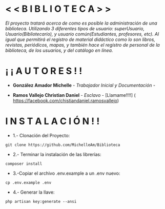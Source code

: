 # < < B I B L I O T E C A > >

*El proyecto tratará acerca de como es posible la administración de una biblioteca.*
*Utilizando 3 diferentes tipos de usuario: superUsuario, Usuario(Bibliotecario), y usuario común(Estudiantes, profesores, etc).*
*Al igual que permitirá el registro de material didáctico como lo son libros, revistas, periódicos, mapas, y también hace el registro de*
*personal de la biblioteca, de los usuarios, y del catálogo en línea.*


# ¡ ¡ A U T O R E S ! ! 

* **González Amador Michelle** - *Trabajador Inicial y Documentación* - 

* **Ramos Vallejo Christian Daniel** - *Esclavo* - [Llamame!!!!] ( https://facebook.com/chistiandaniel.ramosvallejo)

# I N S T A L A C I Ó N ! ! 
* 1.- Clonación del Proyecto: 
```
git clone https://github.com/MichelleAm/Biblioteca
```
* 2.- Terminar la instalación de las librerías:
```
composer install
```
* 3.-Copiar el archivo .env.example a un .env nuevo:
```
cp .env.example .env
```
* 4.- Generar la llave:
```
php artisan key:generate --ansi
```

